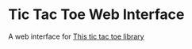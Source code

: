 # Tic Tac Toe Web Interface

A web interface for [This tic tac toe library](https://github.com/kevinbuch/tic-tac-toe-clojure)

